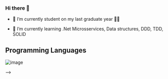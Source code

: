 ### Hi there 👋

- 🔭 I’m currently student on my last graduate year :technologist:

- 🌱 I’m currently learning .Net Microsservices, Data structures, DDD, TDD, SOLID


## Programming Languages

![image](https://user-images.githubusercontent.com/46224297/160220563-31e10bd1-2945-408c-b29b-3c4bdf999c27.png)

-->
